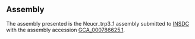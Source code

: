 

Assembly
--------

The assembly presented is the Neucr\_trp3\_1 assembly submitted to
[INSDC](http://www.insdc.org) with the assembly accession
[GCA\_000786625.1](http://www.ebi.ac.uk/ena/data/view/GCA_000786625.1).
